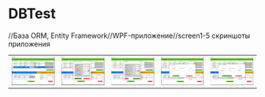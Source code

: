 # DBTest
//База ORM, Entity Framework//WPF-приложение//screen1-5 скриншоты приложения
<table>
    <tr>
        <td>
            <img src="screen1.PNG" alt="">
        </td>
        <td>
            <img src="screen2.PNG" alt="">
        </td>
        <td>
            <img src="screen3.PNG" alt="">
        </td>
        <td>
            <img src="screen4.PNG" alt="">
        </td>
        <td>
            <img src="screen5.PNG" alt="">
        </td>
    </tr>
</table> 
